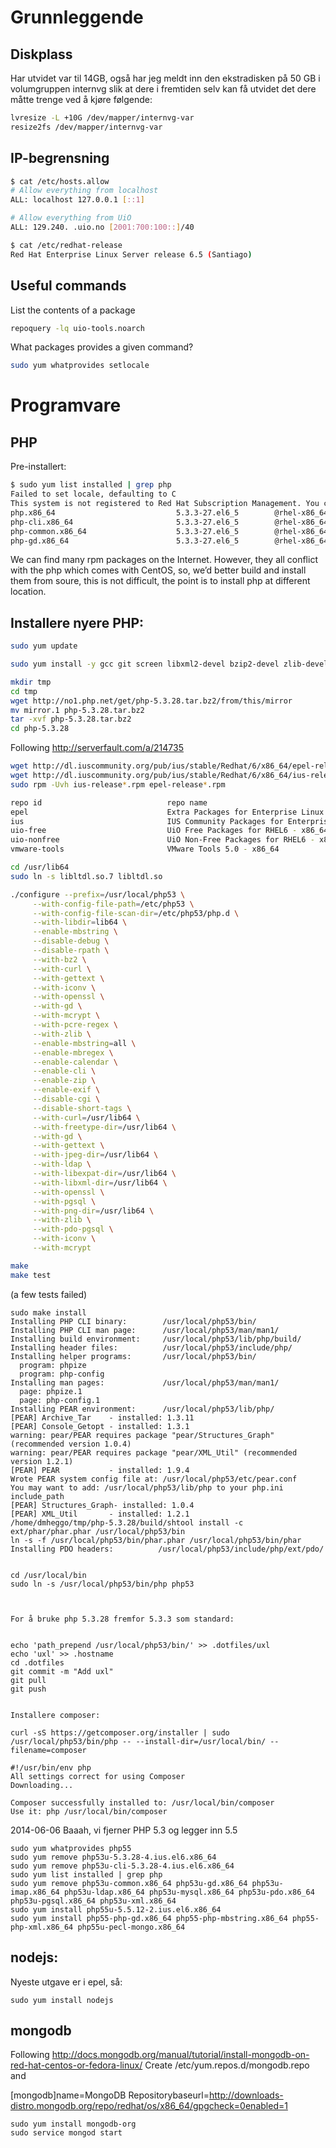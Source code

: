 
# Grunnleggende

## Diskplass

Har utvidet var til 14GB, også har jeg meldt inn den ekstradisken på 50 GB i volumgruppen internvg slik at dere i fremtiden selv kan få utvidet det dere måtte trenge ved å kjøre følgende:
```bash
lvresize -L +10G /dev/mapper/internvg-var
resize2fs /dev/mapper/internvg-var
```

## IP-begrensning

```bash
$ cat /etc/hosts.allow
# Allow everything from localhost
ALL: localhost 127.0.0.1 [::1]

# Allow everything from UiO
ALL: 129.240. .uio.no [2001:700:100::]/40
```

```bash
$ cat /etc/redhat-release
Red Hat Enterprise Linux Server release 6.5 (Santiago)
```

## Useful commands

List the contents of a package

```bash
repoquery -lq uio-tools.noarch
```

What packages provides a given command?

```bash
sudo yum whatprovides setlocale
```

# Programvare

## PHP

Pre-installert:

```bash
$ sudo yum list installed | grep php
Failed to set locale, defaulting to C
This system is not registered to Red Hat Subscription Management. You can use subscription-manager to register.
php.x86_64                           5.3.3-27.el6_5        @rhel-x86_64-server-6
php-cli.x86_64                       5.3.3-27.el6_5        @rhel-x86_64-server-6
php-common.x86_64                    5.3.3-27.el6_5        @rhel-x86_64-server-6
php-gd.x86_64                        5.3.3-27.el6_5        @rhel-x86_64-server-6
```

We can find many rpm packages on the Internet. However, they all conflict with the php which comes with CentOS, so, we’d better build and install them from soure, this is not difficult, the point is to install php at different location.

## Installere nyere PHP:


```bash
sudo yum update

sudo yum install -y gcc git screen libxml2-devel bzip2-devel zlib-devel curl-devel libmcrypt-devel libjpeg-devel libpng-devel gd-devel mysql-devel postgresql-devel openldap-devel expat-devel libtool libtool-ltdl 

mkdir tmp
cd tmp
wget http://no1.php.net/get/php-5.3.28.tar.bz2/from/this/mirror
mv mirror.1 php-5.3.28.tar.bz2
tar -xvf php-5.3.28.tar.bz2
cd php-5.3.28
```

Following http://serverfault.com/a/214735

```bash
wget http://dl.iuscommunity.org/pub/ius/stable/Redhat/6/x86_64/epel-release-6-5.noarch.rpm
wget http://dl.iuscommunity.org/pub/ius/stable/Redhat/6/x86_64/ius-release-1.0-11.ius.el6.noarch.rpm
sudo rpm -Uvh ius-release*.rpm epel-release*.rpm

repo id                            repo name                                                                     status
epel                               Extra Packages for Enterprise Linux 6 - x86_64                                10662
ius                                IUS Community Packages for Enterprise Linux 6 - x86_64                          259
uio-free                           UiO Free Packages for RHEL6 - x86_64                                            628
uio-nonfree                        UiO Non-Free Packages for RHEL6 - x86_64                                        212
vmware-tools                       VMware Tools 5.0 - x86_64                                                        46
```


```bash
cd /usr/lib64
sudo ln -s libltdl.so.7 libltdl.so

./configure --prefix=/usr/local/php53 \
     --with-config-file-path=/etc/php53 \
     --with-config-file-scan-dir=/etc/php53/php.d \
     --with-libdir=lib64 \
     --enable-mbstring \
     --disable-debug \
     --disable-rpath \
     --with-bz2 \
     --with-curl \
     --with-gettext \
     --with-iconv \
     --with-openssl \
     --with-gd \
     --with-mcrypt \
     --with-pcre-regex \
     --with-zlib \
     --enable-mbstring=all \
     --enable-mbregex \
     --enable-calendar \
     --enable-cli \
     --enable-zip \
     --enable-exif \
     --disable-cgi \
     --disable-short-tags \
     --with-curl=/usr/lib64 \
     --with-freetype-dir=/usr/lib64 \
     --with-gd \
     --with-gettext \
     --with-jpeg-dir=/usr/lib64 \
     --with-ldap \
     --with-libexpat-dir=/usr/lib64 \
     --with-libxml-dir=/usr/lib64 \
     --with-openssl \
     --with-pgsql \
     --with-png-dir=/usr/lib64 \
     --with-zlib \
     --with-pdo-pgsql \
     --with-iconv \
     --with-mcrypt

make
make test
```
(a few tests failed)

```
sudo make install
Installing PHP CLI binary:        /usr/local/php53/bin/
Installing PHP CLI man page:      /usr/local/php53/man/man1/
Installing build environment:     /usr/local/php53/lib/php/build/
Installing header files:          /usr/local/php53/include/php/
Installing helper programs:       /usr/local/php53/bin/
  program: phpize
  program: php-config
Installing man pages:             /usr/local/php53/man/man1/
  page: phpize.1
  page: php-config.1
Installing PEAR environment:      /usr/local/php53/lib/php/
[PEAR] Archive_Tar    - installed: 1.3.11
[PEAR] Console_Getopt - installed: 1.3.1
warning: pear/PEAR requires package "pear/Structures_Graph" (recommended version 1.0.4)
warning: pear/PEAR requires package "pear/XML_Util" (recommended version 1.2.1)
[PEAR] PEAR           - installed: 1.9.4
Wrote PEAR system config file at: /usr/local/php53/etc/pear.conf
You may want to add: /usr/local/php53/lib/php to your php.ini include_path
[PEAR] Structures_Graph- installed: 1.0.4
[PEAR] XML_Util       - installed: 1.2.1
/home/dmheggo/tmp/php-5.3.28/build/shtool install -c ext/phar/phar.phar /usr/local/php53/bin
ln -s -f /usr/local/php53/bin/phar.phar /usr/local/php53/bin/phar
Installing PDO headers:          /usr/local/php53/include/php/ext/pdo/


cd /usr/local/bin
sudo ln -s /usr/local/php53/bin/php php53



For å bruke php 5.3.28 fremfor 5.3.3 som standard:


echo 'path_prepend /usr/local/php53/bin/' >> .dotfiles/uxl
echo 'uxl' >> .hostname
cd .dotfiles
git commit -m "Add uxl"
git pull
git push


Installere composer:

curl -sS https://getcomposer.org/installer | sudo /usr/local/php53/bin/php -- --install-dir=/usr/local/bin/ --filename=composer

#!/usr/bin/env php
All settings correct for using Composer
Downloading...

Composer successfully installed to: /usr/local/bin/composer
Use it: php /usr/local/bin/composer
```

2014-06-06 Baaah, vi fjerner PHP 5.3 og legger inn 5.5

```
sudo yum whatprovides php55
sudo yum remove php53u-5.3.28-4.ius.el6.x86_64
sudo yum remove php53u-cli-5.3.28-4.ius.el6.x86_64
sudo yum list installed | grep php
sudo yum remove php53u-common.x86_64 php53u-gd.x86_64 php53u-imap.x86_64 php53u-ldap.x86_64 php53u-mysql.x86_64 php53u-pdo.x86_64 php53u-pgsql.x86_64 php53u-xml.x86_64
sudo yum install php55u-5.5.12-2.ius.el6.x86_64
sudo yum install php55-php-gd.x86_64 php55-php-mbstring.x86_64 php55-php-xml.x86_64 php55u-pecl-mongo.x86_64
```

## nodejs:

Nyeste utgave er i epel, så:

```
sudo yum install nodejs
```

## mongodb

Following http://docs.mongodb.org/manual/tutorial/install-mongodb-on-red-hat-centos-or-fedora-linux/
Create /etc/yum.repos.d/mongodb.repo  and 

[mongodb]name=MongoDB Repositorybaseurl=http://downloads-distro.mongodb.org/repo/redhat/os/x86_64/gpgcheck=0enabled=1

```
sudo yum install mongodb-org
sudo service mongod start
```

